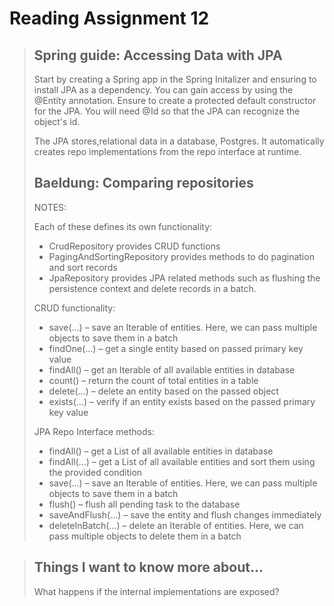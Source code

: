 # Reading Assignment 12

>## Spring guide: Accessing Data with JPA
>
>Start by creating a Spring app in the Spring Initalizer and ensuring to install JPA as a dependency. You can gain access by using the @Entity annotation. Ensure to create a protected default constructor for the JPA. You will need @Id so that the JPA can recognize the object's id.
>
>The JPA stores,relational data in a database, Postgres. It automatically creates repo implementations from the repo interface at runtime.
>
>## Baeldung: Comparing repositories
>
>NOTES:
>
>Each of these defines its own functionality:
>
> - CrudRepository provides CRUD functions
> - PagingAndSortingRepository provides methods to do pagination and sort records
> - JpaRepository provides JPA related methods such as flushing the persistence context and delete records in a batch.
>
>CRUD functionality:
>
> - save(…) – save an Iterable of entities. Here, we can pass multiple objects to save them in a batch
> - findOne(…) – get a single entity based on passed primary key value
> - findAll() – get an Iterable of all available entities in database
> - count() – return the count of total entities in a table
> - delete(…) – delete an entity based on the passed object
> - exists(…) – verify if an entity exists based on the passed primary key value
>
>JPA Repo Interface methods:
>
> - findAll() – get a List of all available entities in database
> - findAll(…) – get a List of all available entities and sort them using the provided condition
> - save(…) – save an Iterable of entities. Here, we can pass multiple objects to save them in a batch
> - flush() – flush all pending task to the database
> - saveAndFlush(…) – save the entity and flush changes immediately
> - deleteInBatch(…) – delete an Iterable of entities. Here, we can pass multiple objects to delete them in a batch
><!-- Retreived from Baeldung. -->

>## Things I want to know more about...
>What happens if the internal implementations are exposed?